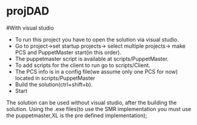 # projDAD

#With visual studio

* To run this project you have to open the solution via visual studio.
* Go to project->set startup projects-> select multiple projects-> make PCS and PuppetMaster start(in this order).
* The puppetmaster script is available at scripts/PuppetMaster.
* To add scripts for the client to run go to scripts/Client.
* The PCS info is in a config file(we assume only one PCS for now) located in scripts/PuppetMaster
* Build the solution(ctrl+shift+b).
* Start

The solution can be used without visual studio, after the building the solution. 
Using the .exe files(to use the SMR implementation you must use the puppetmaster,XL is the pre defined implementation);




